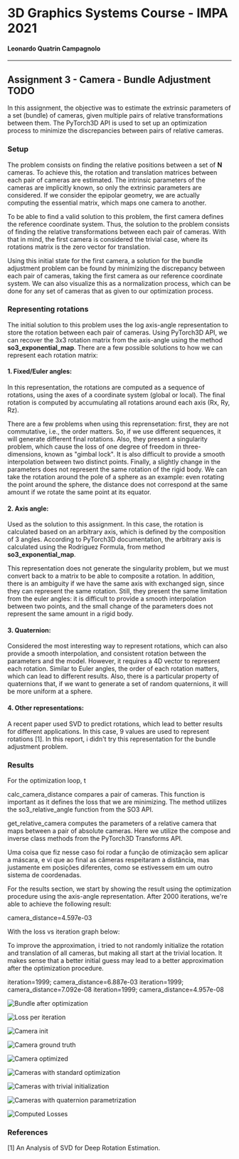 # 3D Graphics Systems Course - IMPA 2021

#### Leonardo Quatrin Campagnolo

---------

## Assignment 3 - Camera - Bundle Adjustment TODO

In this assignment, the objective was to estimate the extrinsic parameters of a set (bundle) of cameras, given multiple pairs of relative transformations between them. The PyTorch3D API is used to set up an optimization process to minimize the discrepancies between pairs of relative cameras.

### Setup

The problem consists on finding the relative positions between a set of **N** cameras. To achieve this, the rotation and translation matrices between each pair of cameras are estimated. The intrinsic parameters of the cameras are implicitly known, so only the extrinsic parameters are considered. If we consider the epipolar geometry, we are actually computing the essential matrix, which maps one camera to another. 
 
To be able to find a valid solution to this problem, the first camera defines the reference coordinate system. Thus, the solution to the problem consists of finding the relative transformations between each pair of cameras. With that in mind, the first camera is considered the trivial case, where its rotations matrix is the zero vector for translation.

Using this initial state for the first camera, a solution for the bundle adjustment problem can be found by minimizing the discrepancy between each pair of cameras, taking the first camera as our reference coordinate system. We can also visualize this as a normalization process, which can be done for any set of cameras that as given to our optimization process.

### Representing rotations

The initial solution to this problem uses the log axis-angle representation to store the rotation between each pair of cameras. Using PyTorch3D API, we can recover the 3x3 rotation matrix from the axis-angle using the method **so3_exponential_map**. There are a few possible solutions to how we can represent each rotation matrix:

#### 1. Fixed/Euler angles:

In this representation, the rotations are computed as a sequence of rotations, using the axes of a coordinate system (global or local). The final rotation is computed by accumulating all rotations around each axis (Rx, Ry, Rz). 

There are a few problems when using this reprensetation: first, they are not commutative, i.e., the order matters. So, if we use different sequences, it will generate different final rotations. Also, they present a singularity problem, which cause the loss of one degree of freedom in three-dimensions, known as "gimbal lock". It is also difficult to provide a smooth interpolation between two distinct points. Finally, a slightly change in the parameters does not represent the same rotation of the rigid body. We can take the rotation around the pole of a sphere as an example: even rotating the point around the sphere, the distance does not correspond at the same amount if we rotate the same point at its equator.

#### 2. Axis angle:

Used as the solution to this assignment. In this case, the rotation is calculated based on an arbitrary axis, which is defined by the composition of 3 angles. According to PyTorch3D documentation, the arbitrary axis is calculated using the Rodriguez Formula, from method **so3_exponential_map**.

This representation does not generate the singularity problem, but we must convert back to a matrix to be able to composite a rotation. In addition, there is an ambiguity if we have the same axis with exchanged sign, since they can represent the same rotation. Still, they present the same limitation from the euler angles: it is difficult to provide a smooth interpolation between two points, and the small change of the parameters does not represent the same amount in a rigid body.

#### 3. Quaternion:

Considered the most interesting way to represent rotations, which can also provide a smooth interpolation, and consistent rotation between the parameters and the model. However, it requires a 4D vector to represent each rotation. Similar to Euler angles, the order of each rotation matters, which can lead to different results. Also, there is a particular property of quaternions that, if we want to generate a set of random quaternions, it will be more uniform at a sphere.

#### 4. Other representations:

A recent paper used SVD to predict rotations, which lead to better results for different applications. In this case, 9 values are used to represent rotations [1]. In this report, i didn't try this representation for the bundle adjustment problem.

### Results

For the optimization loop, t

calc_camera_distance compares a pair of cameras. This function is important as it defines the loss that we are minimizing. The method utilizes the so3_relative_angle function from the SO3 API.

get_relative_camera computes the parameters of a relative camera that maps between a pair of absolute cameras. Here we utilize the compose and inverse class methods from the PyTorch3D Transforms API.


Uma coisa que fiz nesse caso foi rodar a função de otimização sem aplicar a máscara, e vi que ao final as câmeras respeitaram a distância, mas justamente em posições diferentes, como se estivessem em um outro sistema de coordenadas.

For the results section, we start by showing the result using the optimization procedure using the axis-angle representation. After 2000 iterations, we're able to achieve the following result:




camera_distance=4.597e-03

With the loss vs iteration graph below:



To improve the approximation, i tried to not randomly initialize the rotation and translation of all cameras, but making all start at the trivial location. It makes sense that a better initial guess may lead to a better approximation after the optimization procedure.


iteration=1999; camera_distance=6.887e-03
iteration=1999; camera_distance=7.092e-08
iteration=1999; camera_distance=4.957e-08







![Bundle after optimization](imgs/a3/camera_1.png)

![Loss per iteration](imgs/a3/loss.png)

![Camera init](imgs/a3/init.png)

![Camera ground truth](imgs/a3/gt.png)

![Camera optimized](imgs/a3/approx.png)

![Cameras with standard optimization](imgs/a3/camera_std.png)

![Cameras with trivial initialization](imgs/a3/camera_init.png)

![Cameras with quaternion parametrization](imgs/a3/camera_quat.png)

![Computed Losses](imgs/a3/all_losses.png)

### References

[1] An Analysis of SVD for Deep Rotation Estimation.



